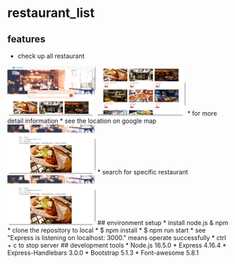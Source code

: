 # restaurant_list
## features
* check up all restaurant
<img src="https://github.com/YenYu-Tung/restaurant_list/blob/master/res-list-main.png" width="200px"/>
<img src="https://github.com/YenYu-Tung/restaurant_list/blob/master/res-list-main2.png" width="200px"/>
* for more detail information
* see the location on google map
<img src="https://github.com/YenYu-Tung/restaurant_list/blob/master/res-list-show.png" width="200px"/>
* search for specific restaurant
<img src="https://github.com/YenYu-Tung/restaurant_list/blob/master/res-list-show.png" width="200px"/>
## environment setup
* install node.js & npm
* clone the repository to local
* $ npm install
* $ npm run start
* see "Express is listening on localhost: 3000." means operate successfully
* ctrl + c to stop server
## development tools
* Node.js 16.5.0
* Express 4.16.4
* Express-Handlebars 3.0.0
* Bootstrap 5.1.3
* Font-awesome 5.8.1
